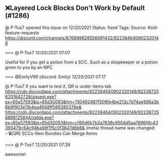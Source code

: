 ## ❌Layered Lock Blocks Don't Work by Default (#1286)
@ P-Tux7 opened this issue on 12/20/2021
Status: fixed
Tags: 
Source: #old-feature-requests https://discord.com/channels/876899628556091432/922384640902320149


=== @ P-Tux7 12/20/2021 07:07

Useful for if you get a potion from a SCC. Such as a shopkeeper or a potion given to you by an NPC

=== @EmilyV99 (discord: Emily) 12/20/2021 07:17

@ P-Tux7 if you want to test it, QR is under items tab
https://cdn.discordapp.com/attachments/922384640902320149/922387256201842728/zquest.exe?ex=65e57593&is=65d30093&hm=130492487f506fe4be213c7d74ae566a3b6b9f903e11b4ea4948ff569380378e&
https://cdn.discordapp.com/attachments/922384640902320149/922387256898125844/zelda.exe?ex=65e57593&is=65d30093&hm=cf80d6b7b2a7638c9554d5aa7896f6c43393479c64c94ba98f1f5c0f3847d6b6&
(meta) thread name was changed: ✅🔒[QR] SCCs-Item Bundles Can Merge Items

=== @ P-Tux7 12/20/2021 07:26

awesome!
